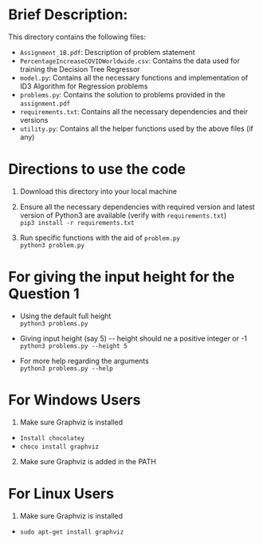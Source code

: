 # Brief Description:  
This directory contains the following files:  
- `Assignment_1B.pdf`: Description of problem statement  
- `PercentageIncreaseCOVIDWorldwide.csv`: Contains the data used for training the Decision Tree Regressor    
- `model.py`: Contains all the necessary functions and implementation of ID3 Algorithm for Regression problems   
- `problems.py`: Contains the solution to problems provided in the `assignment.pdf`  
- `requirements.txt`: Contains all the necessary dependencies and their versions  
- `utility.py`: Contains all the helper functions used by the above files (if any)  

# Directions to use the code  
1. Download this directory into your local machine

2. Ensure all the necessary dependencies with required version and latest version of Python3 are available (verify with `requirements.txt`)  <br>
 `pip3 install -r requirements.txt`

3. Run specific functions with the aid of `problem.py` <br>
 `python3 problem.py`

# For giving the input height for the Question 1
- Using the default full height <br>
`python3 problems.py`

- Giving input height (say 5) -- height should ne a positive integer or -1 <br>
`python3 problems.py --height 5`

- For more help regarding the arguments <br>
`python3 problems.py --help`

# For Windows Users
1. Make sure Graphviz is installed
- `Install chocolatey`
- `choco install graphviz`
2. Make sure Graphviz is added in the PATH

# For Linux Users
1. Make sure Graphviz is installed
- `sudo apt-get install graphviz`
